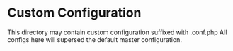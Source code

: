 # Custom Configuration

This directory may contain custom configuration suffixed with .conf.php
All configs here will supersed the default master configuration.
